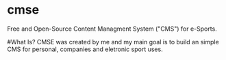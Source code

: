 # cmse
Free and Open-Source Content Managment System ("CMS") for e-Sports.

#What Is?
CMSE was created by me and my main goal is to build an simple CMS for personal, companies and eletronic sport uses.

